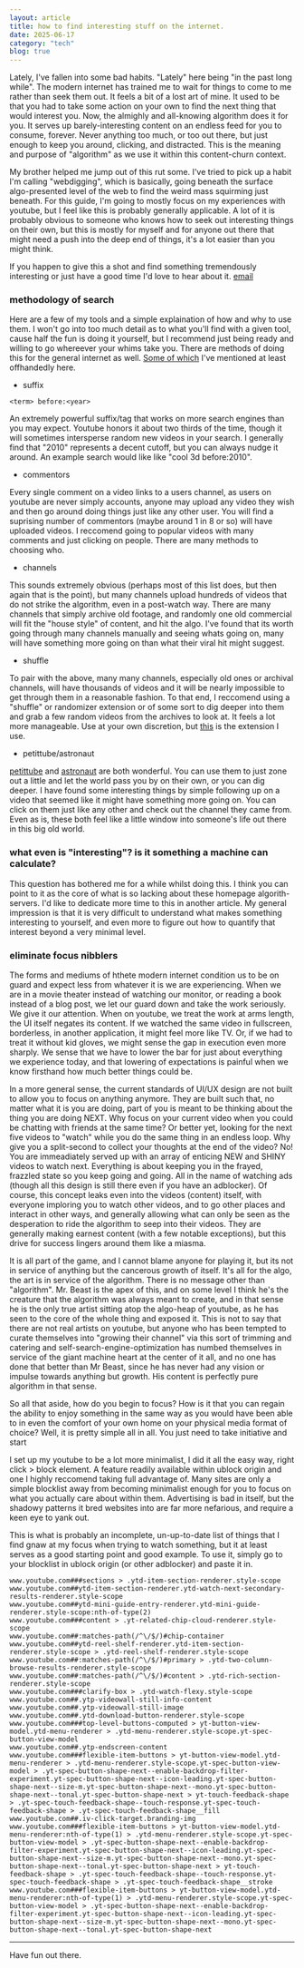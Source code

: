 ```yaml
---
layout: article
title: how to find interesting stuff on the internet.
date: 2025-06-17
category: "tech"
blog: true
---
```


Lately, I've fallen into some bad habits. "Lately" here being "in the past long while". The modern internet has trained me to wait for things to come to me rather than seek them out. It feels a bit of a lost art of mine. It used to be that you had to take some action on your own to find the next thing that would interest you. Now, the almighly and all-knowing algorithm does it for you. It serves up barely-interesting content on an endless feed for you to consume, forever. Never anything too much, or too out there, but just enough to keep you around, clicking, and distracted. This is the meaning and purpose of "algorithm" as we use it within this content-churn context.

My brother helped me jump out of this rut some. I've tried to pick up a habit I'm calling "webdigging", which is basically, going beneath the surface algo-presented level of the web to find the weird mass squirming just beneath. For this guide, I'm going to mostly focus on my experiences with youtube, but I feel like this is probably generally applicable. A lot of it is probably obvious to someone who knows how to seek out interesting things on their own, but this is mostly for myself and for anyone out there that might need a push into the deep end of things, it's a lot easier than you might think.

If you happen to give this a shot and find something tremendously interesting or just have a good time I'd love to hear about it. [email](mailto:dusty@oddduck.cc)



### methodology of search

Here are a few of my tools and a simple explaination of how and why to use them. I won't go into too much detail as to what you'll find with a given tool, cause half the fun is doing it yourself, but I recommend just being ready and willing to go whereever your whims take you. There are methods of doing this for the general internet as well. [Some of which](/blog/projects/marg/) I've mentioned at least offhandedly here.

- suffix

`<term> before:<year>`


An extremely powerful suffix/tag that works on more search engines than you may expect. Youtube honors it about two thirds of the time, though it will sometimes intersperse random new videos in your search. I generally find that "2010" represents a decent cutoff, but you can always nudge it around. An example search would like like "cool 3d before:2010".


- commentors

Every single comment on a video links to a users channel, as users on youtube are never simply accounts, anyone may upload any video they wish and then go around doing things just like any other user. You will find a suprising number of commentors (maybe around 1 in 8 or so) will have uploaded videos. I reccomend going to popular videos with many comments and just clicking on people. There are many methods to choosing who. 


- channels

This sounds extremely obvious (perhaps most of this list does, but then again that is the point), but many channels upload hundreds of videos that do not strike the algorithm, even in a post-watch way. There are many channels that simply archive old footage, and randomly one old commercial will fit the "house style" of content, and hit the algo. I've found that its worth going through many channels manually and seeing whats going on, many will have something more going on than what their viral hit might suggest. 


- shuffle

To pair with the above, many many channels, especially old ones or archival channels, will have thousands of videos and it will be nearly impossible to get through them in a reasonable fashion. To that end, I reccomend using a "shuffle" or randomizer extension or of some sort to dig deeper into them and grab a few random videos from the archives to look at. It feels a lot more manageable.
Use at your own discretion, but [this](https://chromewebstore.google.com/detail/random-youtube-video/kijgnjhogkjodpakfmhgleobifempckf) is the extension I use.


- petittube/astronaut

[petittube](https://petittube.com/) and [astronaut](http://astronaut.io/#) are both wonderful. You can use them to just zone out a little and let the world pass you by on their own, or you can dig deeper. I have found some interesting things by simple following up on a video that seemed like it might have something more going on. You can click on them just like any other and check out the channel they came from. Even as is, these both feel like a little window into someone's life out there in this big old world.


### what even is "interesting"? is it something a machine can calculate?

This question has bothered me for a while whilst doing this. I think you can point to it as the core of what is so lacking about these homepage algorith-servers. I'd like to dedicate more time to this in another article. My general impression is that it is very difficult to understand what makes something interesting to yourself, and even more to figure out how to quantify that interest beyond a very minimal level. 


### eliminate focus nibblers

The forms and mediums of hthete modern internet condition us to be on guard and expect less from whatever it is we are experiencing. When we are in a movie theater instead of watching our monitor, or reading a book instead of a blog post, we let our guard down and take the work seriously. We give it our attention. When on youtube, we treat the work at arms length, the UI itself negates its content. If we watched the same video in fullscreen, borderless, in another application, it might feel more like TV. Or, if we had to treat it without kid gloves, we might sense the gap in execution even more sharply. We sense that we have to lower the bar for just about everything we experience today, and that lowering of expectations is painful when we know firsthand how much better things could be. 

In a more general sense, the current standards of UI/UX design are not built to allow you to focus on anything anymore. They are built such that, no matter what it is you are doing, part of you is meant to be thinking about the thing you are doing NEXT. Why focus on your current video when you could be chatting with friends at the same time? Or better yet, looking for the next five videos to "watch" while you do the same thing in an endless loop. Why give you a split-second to collect your thoughts at the end of the video? No! You are immeadiately served up with an array of enticing NEW and SHINY videos to watch next. Everything is about keeping you in the frayed, frazzled state so you keep going and going. All in the name of watching ads (though all this design is still there even if you have an adblocker). Of course, this concept leaks even into the videos (content) itself, with everyone imploring you to watch other videos, and to go other places and interact in other ways, and generally allowing what can only be seen as the desperation to ride the algorithm to seep into their videos. They are generally making earnest content (with a few notable exceptions), but this drive for success lingers around them like a miasma. 

It is all part of the game, and I cannot blame anyone for playing it, but its not in service of anything but the cancerous growth of itself. It's all for the algo, the art is in service of the algorithm. 
There is no message other than "algorithm". Mr. Beast is the apex of this, and on some level I think he's the creature that the algorithm was always meant to create, and in that sense he is the only true artist sitting atop the algo-heap of youtube, as he has seen to the core of the whole thing and exposed it. 
This is not to say that there are not real artists on youtube, but anyone who has been tempted to curate themselves into "growing their channel" via this sort of trimming and catering and self-search-engine-optimization has numbed themselves in service of the giant machine heart at the center of it all, and no one has done that better than Mr Beast, since he has never had any vision or impulse towards anything but growth. His content is perfectly pure algorithm in that sense. 

So all that aside, how do you begin to focus? How is it that you can regain the ability to enjoy something in the same way as you would have been able to in even the comfort of your own home on your physical media format of choice? Well, it is pretty simple all in all. You just need to take initiative and start 

I set up my youtube to be a lot more minimalist, I did it all the easy way, right click > block element. A feature readily available within ublock origin and one I highly reccomend taking full advantage of. Many sites are only a simple blocklist away from becoming minimalist enough for you to focus on what you actually care about within them. Advertising is bad in itself, but the shadowy patterns it bred websites into are far more nefarious, and require a keen eye to yank out. 


This is what is probably an incomplete, un-up-to-date list of things that I find gnaw at my focus when trying to watch something, but it at least serves as a good starting point and good example. To use it, simply go to your blocklist in ublock origin (or other adblocker) and paste it in.

```
www.youtube.com###sections > .ytd-item-section-renderer.style-scope
www.youtube.com##ytd-item-section-renderer.ytd-watch-next-secondary-results-renderer.style-scope
www.youtube.com##ytd-mini-guide-entry-renderer.ytd-mini-guide-renderer.style-scope:nth-of-type(2)
www.youtube.com###content > .yt-related-chip-cloud-renderer.style-scope
www.youtube.com##:matches-path(/^\/$/)#chip-container
www.youtube.com##ytd-reel-shelf-renderer.ytd-item-section-renderer.style-scope > .ytd-reel-shelf-renderer.style-scope
www.youtube.com##:matches-path(/^\/$/)#primary > .ytd-two-column-browse-results-renderer.style-scope
www.youtube.com##:matches-path(/^\/$/)#content > .ytd-rich-section-renderer.style-scope
www.youtube.com###clarify-box > .ytd-watch-flexy.style-scope
www.youtube.com##.ytp-videowall-still-info-content
www.youtube.com##.ytp-videowall-still-image
www.youtube.com##.ytd-download-button-renderer.style-scope
www.youtube.com###top-level-buttons-computed > yt-button-view-model.ytd-menu-renderer > .ytd-menu-renderer.style-scope.yt-spec-button-view-model
www.youtube.com##.ytp-endscreen-content
www.youtube.com###flexible-item-buttons > yt-button-view-model.ytd-menu-renderer > .ytd-menu-renderer.style-scope.yt-spec-button-view-model > .yt-spec-button-shape-next--enable-backdrop-filter-experiment.yt-spec-button-shape-next--icon-leading.yt-spec-button-shape-next--size-m.yt-spec-button-shape-next--mono.yt-spec-button-shape-next--tonal.yt-spec-button-shape-next > yt-touch-feedback-shape > .yt-spec-touch-feedback-shape--touch-response.yt-spec-touch-feedback-shape > .yt-spec-touch-feedback-shape__fill
www.youtube.com##.iv-click-target.branding-img
www.youtube.com###flexible-item-buttons > yt-button-view-model.ytd-menu-renderer:nth-of-type(1) > .ytd-menu-renderer.style-scope.yt-spec-button-view-model > .yt-spec-button-shape-next--enable-backdrop-filter-experiment.yt-spec-button-shape-next--icon-leading.yt-spec-button-shape-next--size-m.yt-spec-button-shape-next--mono.yt-spec-button-shape-next--tonal.yt-spec-button-shape-next > yt-touch-feedback-shape > .yt-spec-touch-feedback-shape--touch-response.yt-spec-touch-feedback-shape > .yt-spec-touch-feedback-shape__stroke
www.youtube.com###flexible-item-buttons > yt-button-view-model.ytd-menu-renderer:nth-of-type(1) > .ytd-menu-renderer.style-scope.yt-spec-button-view-model > .yt-spec-button-shape-next--enable-backdrop-filter-experiment.yt-spec-button-shape-next--icon-leading.yt-spec-button-shape-next--size-m.yt-spec-button-shape-next--mono.yt-spec-button-shape-next--tonal.yt-spec-button-shape-next
```



---



Have fun out there.